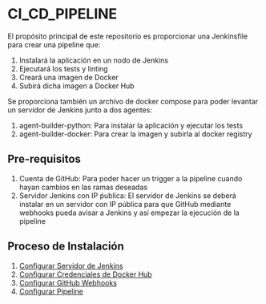 # CI_CD_PIPELINE

El propósito principal de este repositorio es proporcionar una Jenkinsfile para crear una pipeline que:

1. Instalará la aplicación en un nodo de Jenkins
1. Ejecutará los tests y linting
1. Creará una imagen de Docker
1. Subirá dicha imagen a Docker Hub

Se proporciona también un archivo de docker compose para poder levantar un servidor de Jenkins junto a dos agentes:
1. agent-builder-python: Para instalar la aplicación y ejecutar los tests
1. agent-builder-docker: Para crear la imagen y subirla al docker registry


## Pre-requisitos
1. Cuenta de GitHub: Para poder hacer un trigger a la pipeline cuando hayan cambios en las ramas deseadas
1. Servidor Jenkins con IP ṕublica: El servidor de Jenkins se deberá instalar en un servidor con IP pública para que GitHub mediante webhooks pueda avisar a Jenkins y así empezar la ejecución de la pipeline

## Proceso de Instalación
1. [Configurar Servidor de Jenkins]
1. [Configurar Credenciales de Docker Hub]
1. [Configurar GitHub Webhooks]
1. [Configurar Pipeline]


[Configurar Servidor de Jenkins]: docs/jenkins_server.md
[Configurar Credenciales de Docker Hub]: docs/docker_creds.md
[Configurar GitHub Webhooks]: docs/github_webhooks.md
[Configurar Pipeline]: docs/pipeline.md
